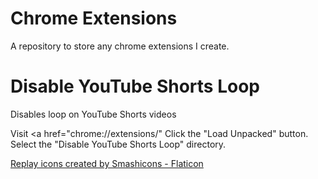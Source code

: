 # Chrome Extensions
A repository to store any chrome extensions I create.

# Disable YouTube Shorts Loop
Disables loop on YouTube Shorts videos

Visit <a href="chrome://extensions/"</a>
Click the "Load Unpacked" button.
Select the "Disable YouTube Shorts Loop" directory.

<a href="https://www.flaticon.com/free-icons/replay" title="replay icons">Replay icons created by Smashicons - Flaticon</a>
